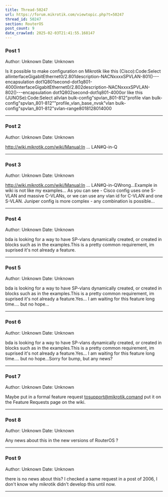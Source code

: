 ```yaml
---
title: Thread-50247
url: https://forum.mikrotik.com/viewtopic.php?t=50247
thread_id: 50247
section: RouterOS
post_count: 9
date_crawled: 2025-02-03T21:41:55.168147
---
```


### Post 1
Author: Unknown
Date: Unknown

Is it possible to make configuration on Mikrotik like this (Cisco):Code:Select allinterfaceGigabitEthernet0/2.801description-NACNxxxxSPVLAN-801()---encapsulation dot1Q801second-dot1q801-4000interfaceGigabitEthernet0/2.802description-NACNxxxxSPVLAN-802()---encapsulation dot1Q802second-dot1q801-4000or like this (JUNOSe):Code:Select allvlan bulk-config"spvlan_801-812"profile vlan bulk-config"spvlan_801-812""profile_vlan_base_nvsk"vlan bulk-config"spvlan_801-812"svlan-range8018128014000

---
### Post 2
Author: Unknown
Date: Unknown

http://wiki.mikrotik.com/wiki/Manual:In ... LAN#Q-in-Q

---
### Post 3
Author: Unknown
Date: Unknown

http://wiki.mikrotik.com/wiki/Manual:In ... LAN#Q-in-QWrong...Example in wiki is not like my examples... As you can see - Cisco config uses one S-VLAN and massive C-VLANs, or we can use any vlan id for C-VLAN and one S-VLAN. Juniper config is more complex - any combination is possible...

---
### Post 4
Author: Unknown
Date: Unknown

bda is looking for a way to have SP-vlans dynamically created, or created in blocks such as in the examples.This is a pretty common requirement, im suprised it's not already a feature.

---
### Post 5
Author: Unknown
Date: Unknown

bda is looking for a way to have SP-vlans dynamically created, or created in blocks such as in the examples.This is a pretty common requirement, im suprised it's not already a feature.Yes... I am waiting for this feature long time.... but no hope...

---
### Post 6
Author: Unknown
Date: Unknown

bda is looking for a way to have SP-vlans dynamically created, or created in blocks such as in the examples.This is a pretty common requirement, im suprised it's not already a feature.Yes... I am waiting for this feature long time.... but no hope...Sorry for bump, but any news?

---
### Post 7
Author: Unknown
Date: Unknown

Maybe put in a formal feature request tosupport@mikrotik.comand put it on the Feature Requests page on the wiki.

---
### Post 8
Author: Unknown
Date: Unknown

Any news about this in the new versions of RouterOS ?

---
### Post 9
Author: Unknown
Date: Unknown

there is no news about this? I checked a same request in a post of 2006, I don't know why mikrotik didn't develop this until now.

---
